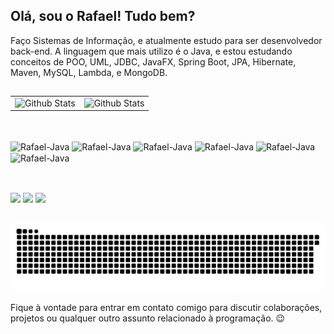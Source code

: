 ## Olá, sou o Rafael! Tudo bem?

Faço Sistemas de Informação, e atualmente estudo para ser desenvolvedor back-end. A linguagem que mais utilizo é o Java, e estou estudando conceitos de POO, UML, JDBC, JavaFX, Spring Boot, JPA, Hibernate, Maven, MySQL, Lambda, e MongoDB.

##

<table>
  <tr>
    <td>
      <img align="left" src="https://github-readme-stats.vercel.app/api?username=rafwcosta&theme=dark&hide_border=false&include_all_commits=true" alt="Github Stats"/>
    </td>
    <td>
      <img align="left" src="https://github-readme-stats.vercel.app/api/top-langs/?username=rafwcosta&theme=dark&hide_border=false&include_all_commits=true&count_private=true&layout=compact" alt="Github Stats"/>
    </td>
  </tr>
</table>

##

<div style="display: inline_block"><br>
  <img align="center" alt="Rafael-Java" height="30" width="40" src="https://cdn.jsdelivr.net/gh/devicons/devicon@latest/icons/java/java-original.svg">
  <img align="center" alt="Rafael-Java" height="30" width="40" src="https://cdn.jsdelivr.net/gh/devicons/devicon@latest/icons/mongodb/mongodb-original.svg">
  <img align="center" alt="Rafael-Java" height="30" width="40" src="https://cdn.jsdelivr.net/gh/devicons/devicon@latest/icons/mysql/mysql-original.svg">
  <img align="center" alt="Rafael-Java" height="30" width="40" src="https://cdn.jsdelivr.net/gh/devicons/devicon@latest/icons/html5/html5-original.svg">
  <img align="center" alt="Rafael-Java" height="30" width="40" src="https://cdn.jsdelivr.net/gh/devicons/devicon@latest/icons/css3/css3-original.svg">
  <img align="center" alt="Rafael-Java" height="30" width="40" src="https://cdn.jsdelivr.net/gh/devicons/devicon@latest/icons/javascript/javascript-original.svg">
</div>

##

<div> <br>
  <a href="https://instagram.com/rafwcosta" target="_blank"><img src="https://img.shields.io/badge/-Instagram-%23E4405F?style=for-the-badge&logo=instagram&logoColor=white" target="_blank"></a>
  <a href = "mailto:rafaelcostaoliveira.dev"><img src="https://img.shields.io/badge/-Gmail-%23333?style=for-the-badge&logo=gmail&logoColor=white" target="_blank"></a>
  <a href="https://www.linkedin.com/in/rafwcosta" target="_blank"><img src="https://img.shields.io/badge/-LinkedIn-%230077B5?style=for-the-badge&logo=linkedin&logoColor=white" target="_blank"></a> 
</div>

##

<picture>
  <source media="(prefers-color-scheme: dark)" srcset="https://raw.githubusercontent.com/rafwcosta/rafwcosta/output/github-contribution-grid-snake-dark.svg">
  <source media="(prefers-color-scheme: light)" srcset="https://raw.githubusercontent.com/rafwcosta/rafwcosta/output/github-contribution-grid-snake.svg">
  <img alt="github contribution grid snake animation" src="https://raw.githubusercontent.com/rafwcosta/rafwcosta/output/github-contribution-grid-snake.svg">
</picture>

Fique à vontade para entrar em contato comigo para discutir colaborações, projetos ou qualquer outro assunto relacionado à programação. 😉 <br><br>
